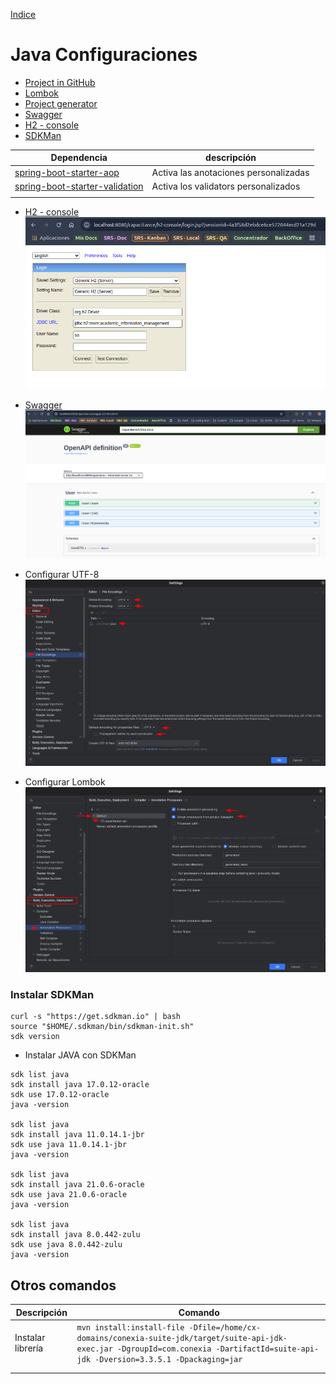 [Indice](../README.md)

# Java Configuraciones

* [Project in GitHub](https://github.com/jhonnnier/backend-capacitacion)
* [Lombok](https://projectlombok.org/)
* [Project generator](https://start.spring.io/)
* [Swagger](http://localhost:8080/capacitance/swagger-ui/index.html)
* [H2 - console](http://localhost:8080/capacitance/h2-console)
* [SDKMan](#section-sdk-man)

| Dependencia                                                   | descripción                           |
|---------------------------------------------------------------|---------------------------------------|
| [spring-boot-starter-aop](https://acortar.link/kBg46w)        | Activa las anotaciones personalizadas |
| [spring-boot-starter-validation](https://acortar.link/PimErT) | Activa los validators personalizados  |
|                                                               |                                       |

* [H2 - console](http://localhost:8080/capacitance/h2-console)
  ![H2-console](../assets/images/img-0003.png)

* [Swagger](http://localhost:8080/capacitance/swagger-ui/index.html)
  ![Swagger](../assets/images/img-0004.png)

* Configurar UTF-8
  ![configure UTF-8](../assets/images/img-0001.png)

* Configurar Lombok
  ![configure Lombok](../assets/images/img-0002.png)

### <section id="section-sdk-man">Instalar SDKMan</section>

```
curl -s "https://get.sdkman.io" | bash
source "$HOME/.sdkman/bin/sdkman-init.sh"
sdk version
```

- Instalar JAVA con SDKMan

```
sdk list java
sdk install java 17.0.12-oracle
sdk use 17.0.12-oracle
java -version

sdk list java
sdk install java 11.0.14.1-jbr
sdk use java 11.0.14.1-jbr
java -version

sdk list java
sdk install java 21.0.6-oracle
sdk use java 21.0.6-oracle
java -version

sdk list java
sdk install java 8.0.442-zulu
sdk use java 8.0.442-zulu
java -version
```

## Otros comandos

| Descripción       | Comando                                                                                                                                                                               |
|-------------------|---------------------------------------------------------------------------------------------------------------------------------------------------------------------------------------|
| Instalar librería | `mvn install:install-file -Dfile=/home/cx-domains/conexia-suite-jdk/target/suite-api-jdk-exec.jar -DgroupId=com.conexia -DartifactId=suite-api-jdk -Dversion=3.3.5.1 -Dpackaging=jar` |
|                   |                                                                                                                                                                                       |
|                   |                                                                                                                                                                                       |
